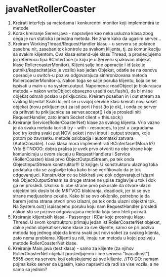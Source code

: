 # javaNetRollerCoaster
1. Kreirati interfejs sa metodama i konkurentni monitor koji implementira te metode
2. Korak kreiranje Server.java - napravljen kao neka usluzna klasa zbog cega je run staticka i privatna metoda. Ne znam kako da ugasim server...
3. Kreiram WorkingThread/RequestHandler klasu - u serveru se pokrece zasebnu nit, zaseban tok kontrole za svakom klijenta, tj. za komunikaciju sa svakim klijentom. Ova klasa extend-uje klasu Thread, a prosledjujemo joj referencu tipa RCInterface (u koju je u Serveru spakovan objekat klase RollercoasterMonitor). Klijent salje ime operacije i id (ako je putnik)/kapacitet(ako je vozilo) kao jedan Objekat, odatle se na osnovu operacije u switch-u poziva odgovarajuca sinhronizovana metoda RollercoasterMonitor-a. Nakon toga se salje poruka klijentu, koja ce se ispisati u main-u na system.output. Napomena: readObject je blokirajuca metoda + nakon writeObject obavezno uraditi out.flush(), da bi mi se objekat odmah poslao u prikljucnicu. Kreiram poseban in i out stream za svakog klijenta! Svaki klijent se u svojoj service klasi kreirati novi soket objekat (novu prikljucnicu) za isti port i host (to je ok), i onda ce server da prihvati tu prikljucnicu sa server.accept() i da je prosledi niti 
RequestHandler, zato imam Socket client = this.sock;)
3. Kreiranje Service(RollerCoasterNet) klase za svakog klijenta. Vrlo vazno je da svaka metoda koristi try - with - resources, to jest u zagradama kod try kreira svaki put NOVI soket i novi input i output stream, koje potom po zavrsetku metode oslobadja i automatski zatvara (AutoClosable). I ova klasa mora implementirati RCInterface!(Mora li?) Vrlo BITNOOO: dobra praksa je uvek prvo otvoriti na obe strane koje komuniciraju u ovom slucaju u RequestHandleru i Service (RollerCoaster) klasi prvo ObjectOutputStream, pa tek onda ObjectInputStream konstruktor!!!
Iz knjige:
U konstruktoru ulaznog toka podataka cita se zaglavlje toka kako bi se verifikovalo da je tok odgovarajuci. Konstruktor ce se blokirati sve dok odgovarajuci izlazni tok ObjectOutputStream sa druge strane ne upise zaglavlje u tok i dok ga ne prosledi. Ukoliko bi obe strane prvo pokusale da otvore ulazni objektni tok doslo bi do MRTVOG blokiranja, deadlock, jer bi se ove strane medjusobno cekale. Kako bi se ovo otklonilo, potrebno je da barem jedna strana otvori prvo izlazni, pa tek onda ulazni objektni tok.
Na System.out() ispisacemo poruku koju nam RequestHandler prosledi nakon sto se pozove odgovarajuca metoda koju smo hteli pozvati.
5. Kreiranje klijentskih klasa - Passenger i RCar koje prosiruju klasu Thread. U svom konstruktoru primaju jedan ist RollerCoasterNet objekat, dakle jedan objekat servisne klase za sve klijente, samo se pri pozivu metoda tog jednog objekta kreira svaki put novi soket za svakog kljenta, zato nema problema. Klijenti su niti, imaju run metodu u kojoj pozivaju metode RollerCoasterNet klase.
6. Kreiranje Main.java (test klasa) - samo za klijente (za njihov RollerCoasterNet objekat prosledjujemo i ime servera "loacalhost"). 5555-port na serveru koji osluskujemo za sve klijente.
//TO DO: nemam pojma kako server da ugasim, kako napraviti da radi sa vise vozila, a ne samo sa jednim?
